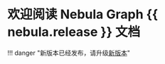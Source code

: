 # 欢迎阅读 Nebula Graph {{ nebula.release }} 文档

!!! danger "新版本已经发布，请升级[新版本](https://docs.nebula-graph.com.cn/)"
